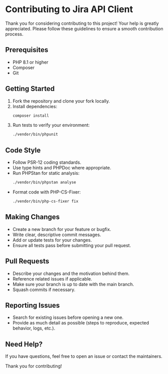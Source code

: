 # Contributing to Jira API Client

Thank you for considering contributing to this project! Your help is greatly appreciated. Please follow these guidelines to ensure a smooth contribution process.

## Prerequisites
- PHP 8.1 or higher
- Composer
- Git

## Getting Started
1. Fork the repository and clone your fork locally.
2. Install dependencies:
   ```bash
   composer install
   ```
3. Run tests to verify your environment:
   ```bash
   ./vendor/bin/phpunit
   ```

## Code Style
- Follow PSR-12 coding standards.
- Use type hints and PHPDoc where appropriate.
- Run PHPStan for static analysis:
  ```bash
  ./vendor/bin/phpstan analyse
  ```
- Format code with PHP-CS-Fixer:
  ```bash
  ./vendor/bin/php-cs-fixer fix
  ```

## Making Changes
- Create a new branch for your feature or bugfix.
- Write clear, descriptive commit messages.
- Add or update tests for your changes.
- Ensure all tests pass before submitting your pull request.

## Pull Requests
- Describe your changes and the motivation behind them.
- Reference related issues if applicable.
- Make sure your branch is up to date with the main branch.
- Squash commits if necessary.

## Reporting Issues
- Search for existing issues before opening a new one.
- Provide as much detail as possible (steps to reproduce, expected behavior, logs, etc.).

## Need Help?
If you have questions, feel free to open an issue or contact the maintainers.

Thank you for contributing!

